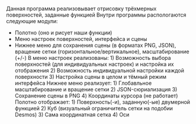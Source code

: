 Данная программа реализовывает отрисовку трёхмерных поверхностей, заданные функцией
  Внутри программы распологаются следующие модули:
   - Полотно (оно и рисует наши функции)
   - Меню настроек поверхностей, интерфейса и сцены
   - Нижнее меню для сохранения сцены (в форматах PNG, JSON), вращение сетки (горизонтальное/вертикальное), масштабирование (+/-)
  В меню настроек реализованы:
    1) Возможность выбора поверхностей (для индивидуальных настроек) и настройка их отображения
    2) Возможность индивидуальной настройки каждой поверхности
    3) Настройка сцены в целом и тёмный режим интерфейса
  Нижнее меню реализует:
    1) Глобавльное масштабирование и вращение сетки
    2) JSON-сюриализация
    3) Сохранение сцены в PNG
    4) Координаты курсора (не работает)
  Полотно отображает:
    1) Поверхность(-и), заданную(-ые) двумерной функцией
    2) Куб (визуальный ограничитель сетки на подобии Desmos)
    3) Сама координатная сетка
    4) Оси
  
